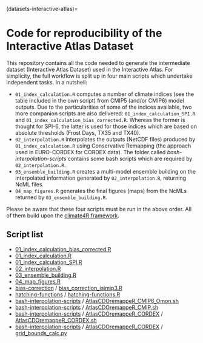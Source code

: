 (datasets-interactive-atlas)=
# Code for reproducibility of the Interactive Atlas Dataset

This repository contains all the code needed to generate the intermediate dataset (Interactive Atlas Dataset) used in the Interactive Atlas. For simplicity, the full workflow is split up in four main scripts which undertake independent tasks. In a nutshell:

* `01_index_calculation.R` computes a number of climate indices (see the table included in the own script) from CMIP5 (and/or CMIP6) model outputs. Due to the particularities of some of the indices available, two more companion scripts are also delivered: `01_index_calculation_SPI.R` and `01_index_calculation_bias_corrected.R`. Whereas the former is thought for SPI-6, the latter is used for those indices which are based on absolute thresholds (Frost Days, TX35 and TX40).
* `02_interpolation.R` interpolates the outputs (NetCDF files) produced by `01_index_calculation.R` using Conservative Remapping (the approach used in EURO-CORDEX for CORDEX data). The folder called *bash-interpolation-scripts* contains some bash scripts which are required by `02_interpolation.R`.
* `03_ensemble_building.R` creates a multi-model ensemble building on the interpolated information generated by `02_interpolation.R`, returning NcML files.
* `04_map_figures.R` generates the final figures (maps) from the NcMLs returned by `03_ensemble_building.R`.

Please be aware that these four scripts must be run in the above order. All of them build upon the [climate4R framework](https://github.com/SantanderMetGroup/climate4R).

## Script list

 * [01_index_calculation_bias_corrected.R](./01_index_calculation_bias_corrected.R)
 * [01_index_calculation.R](./01_index_calculation.R)
 * [01_index_calculation_SPI.R](./01_index_calculation_SPI.R)
 * [02_interpolation.R](./02_interpolation.R)
 * [03_ensemble_building.R](./03_ensemble_building.R)
 * [04_map_figures.R](./04_map_figures.R)
 * [bias-correction](bias-correction) / [bias_correction_isimip3.R](./bias-correction/bias_correction_isimip3.R)
 * [hatching-functions](hatching-functions) / [hatching-functions.R](./hatching-functions/hatching-functions.R)
 * [bash-interpolation-scripts](bash-interpolation-scripts) / [AtlasCDOremappeR_CMIP6_Omon.sh](./bash-interpolation-scripts/AtlasCDOremappeR_CMIP6_Omon.sh)
 * [bash-interpolation-scripts](bash-interpolation-scripts) / [AtlasCDOremappeR_CMIP.sh](./bash-interpolation-scripts/AtlasCDOremappeR_CMIP.sh)
 * [bash-interpolation-scripts](bash-interpolation-scripts) / [AtlasCDOremappeR_CORDEX](./bash-interpolation-scripts/AtlasCDOremappeR_CORDEX) / [AtlasCDOremappeR_CORDEX.sh](./bash-interpolation-scripts/AtlasCDOremappeR_CORDEX/AtlasCDOremappeR_CORDEX.sh)
 * [bash-interpolation-scripts](bash-interpolation-scripts) / [AtlasCDOremappeR_CORDEX](./bash-interpolation-scripts/AtlasCDOremappeR_CORDEX) / [grid_bounds_calc.py](./bash-interpolation-scripts/AtlasCDOremappeR_CORDEX/grid_bounds_calc.py)
